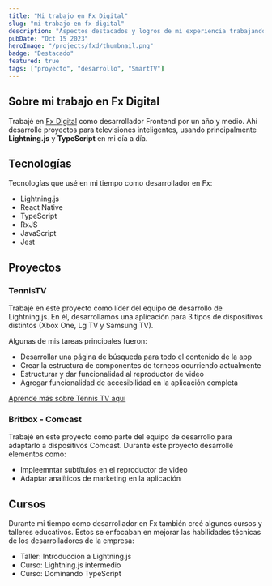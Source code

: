 ```yaml
---
title: "Mi trabajo en Fx Digital"
slug: "mi-trabajo-en-fx-digital"
description: "Aspectos destacados y logros de mi experiencia trabajando en Fx Digital"
pubDate: "Oct 15 2023"
heroImage: "/projects/fxd/thumbnail.png"
badge: "Destacado"
featured: true
tags: ["proyecto", "desarrollo", "SmartTV"]
---
```


## Sobre mi trabajo en Fx Digital

Trabajé en [Fx Digital](https://fxdigital.uk/) como desarrollador Frontend por un año y medio. Ahí desarrollé proyectos para televisiones inteligentes, usando principalmente **Lightning.js** y **TypeScript** en mi día a día.

## Tecnologías

Tecnologías que usé en mi tiempo como desarrollador en Fx:

- Lightning.js
- React Native
- TypeScript
- RxJS
- JavaScript
- Jest

## Proyectos

### TennisTV

Trabajé en este proyecto como líder del equipo de desarrollo de Lightning.js. En él, desarrollamos una aplicación para 3 tipos de dispositivos distintos (Xbox One, Lg TV y Samsung TV). 

Algunas de mis tareas principales fueron:
- Desarrollar una página de búsqueda para todo el contenido de la app
- Crear la estructura de componentes de torneos ocurriendo actualmente
- Estructurar y dar funcionalidad al reproductor de video
- Agregar funcionalidad de accesibilidad en la aplicación completa

[Aprende más sobre Tennis TV aquí](https://gb.lgappstv.com/main/tvapp/detail?appId=987048&catCode1=&moreYn=N&cateYn=N&orderType=0&headerName=&appRankCode=&sellrUsrNo=)

### Britbox - Comcast

Trabajé en este proyecto como parte del equipo de desarrollo para adaptarlo a dispositivos Comcast. Durante este proyecto desarrollé elementos como:

- Impleemntar subtítulos en el reproductor de video
- Adaptar analíticos de marketing en la aplicación

## Cursos

Durante mi tiempo como desarrollador en Fx también creé algunos cursos y talleres educativos. Estos se enfocaban en mejorar las habilidades técnicas de los desarrolladores de la empresa:

- Taller: Introducción a Lightning.js
- Curso: Lightning.js intermedio
- Curso: Dominando TypeScript